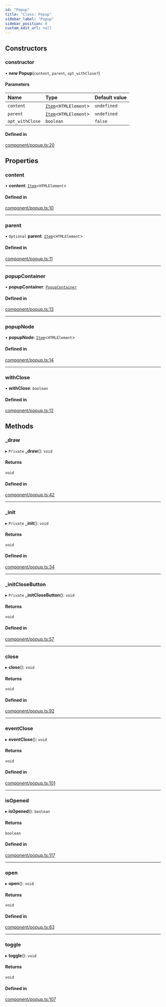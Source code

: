 ```yaml
---
id: "Popup"
title: "Class: Popup"
sidebar_label: "Popup"
sidebar_position: 0
custom_edit_url: null
---
```


## Constructors

### constructor

• **new Popup**(`content`, `parent`, `opt_withClose?`)

#### Parameters

| Name | Type | Default value |
| :------ | :------ | :------ |
| `content` | [`Item`](Item.md)<`HTMLElement`\> | `undefined` |
| `parent` | [`Item`](Item.md)<`HTMLElement`\> | `undefined` |
| `opt_withClose` | `boolean` | `false` |

#### Defined in

[component/popup.ts:20](https://github.com/siposdani87/sui-js/blob/a88c06f/src/component/popup.ts#L20)

## Properties

### content

• **content**: [`Item`](Item.md)<`HTMLElement`\>

#### Defined in

[component/popup.ts:10](https://github.com/siposdani87/sui-js/blob/a88c06f/src/component/popup.ts#L10)

___

### parent

• `Optional` **parent**: [`Item`](Item.md)<`HTMLElement`\>

#### Defined in

[component/popup.ts:11](https://github.com/siposdani87/sui-js/blob/a88c06f/src/component/popup.ts#L11)

___

### popupContainer

• **popupContainer**: [`PopupContainer`](PopupContainer.md)

#### Defined in

[component/popup.ts:13](https://github.com/siposdani87/sui-js/blob/a88c06f/src/component/popup.ts#L13)

___

### popupNode

• **popupNode**: [`Item`](Item.md)<`HTMLElement`\>

#### Defined in

[component/popup.ts:14](https://github.com/siposdani87/sui-js/blob/a88c06f/src/component/popup.ts#L14)

___

### withClose

• **withClose**: `boolean`

#### Defined in

[component/popup.ts:12](https://github.com/siposdani87/sui-js/blob/a88c06f/src/component/popup.ts#L12)

## Methods

### \_draw

▸ `Private` **_draw**(): `void`

#### Returns

`void`

#### Defined in

[component/popup.ts:42](https://github.com/siposdani87/sui-js/blob/a88c06f/src/component/popup.ts#L42)

___

### \_init

▸ `Private` **_init**(): `void`

#### Returns

`void`

#### Defined in

[component/popup.ts:34](https://github.com/siposdani87/sui-js/blob/a88c06f/src/component/popup.ts#L34)

___

### \_initCloseButton

▸ `Private` **_initCloseButton**(): `void`

#### Returns

`void`

#### Defined in

[component/popup.ts:57](https://github.com/siposdani87/sui-js/blob/a88c06f/src/component/popup.ts#L57)

___

### close

▸ **close**(): `void`

#### Returns

`void`

#### Defined in

[component/popup.ts:92](https://github.com/siposdani87/sui-js/blob/a88c06f/src/component/popup.ts#L92)

___

### eventClose

▸ **eventClose**(): `void`

#### Returns

`void`

#### Defined in

[component/popup.ts:101](https://github.com/siposdani87/sui-js/blob/a88c06f/src/component/popup.ts#L101)

___

### isOpened

▸ **isOpened**(): `boolean`

#### Returns

`boolean`

#### Defined in

[component/popup.ts:117](https://github.com/siposdani87/sui-js/blob/a88c06f/src/component/popup.ts#L117)

___

### open

▸ **open**(): `void`

#### Returns

`void`

#### Defined in

[component/popup.ts:83](https://github.com/siposdani87/sui-js/blob/a88c06f/src/component/popup.ts#L83)

___

### toggle

▸ **toggle**(): `void`

#### Returns

`void`

#### Defined in

[component/popup.ts:107](https://github.com/siposdani87/sui-js/blob/a88c06f/src/component/popup.ts#L107)
